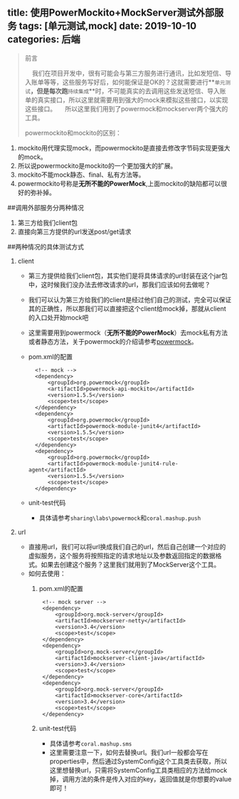 title: 使用PowerMockito+MockServer测试外部服务
tags: [单元测试,mock]
date: 2019-10-10
categories: 后端
---

> 前言
>
>&nbsp;&nbsp;&nbsp;&nbsp;我们在项目开发中，很有可能会与第三方服务进行通讯，比如发短信、导入账单等等，这些服务写好后，如何能保证是OK的？这就需要进行**`单元测试`**，但是每次跑**`持续集成`**时，不可能真实的去调用这些发送短信、导入账单的真实接口，所以这里就需要用到强大的mock来模拟这些接口，以实现这些接口。
>&nbsp;&nbsp;&nbsp;&nbsp;所以这里我们用到了powermock和mockserver两个强大的工具。
>
> powermockito和mockito的区别：
>
1. mockito用代理实现mock，而powermockito是直接去修改字节码实现更强大的mock。
2. 所以说powermockito是mockito的一个更加强大的扩展。
3. mockito不能mock静态、final、私有方法等。
4. powermockito号称是**无所不能的PowerMock**,上面mockito的缺陷都可以很好的弥补掉。

<!-- more -->
##调用外部服务分两种情况
1. 第三方给我们client包
2. 直接向第三方提供的url发送post/get请求

##两种情况的具体测试方式
1. client
	- 第三方提供给我们client包，其实他们是将具体请求的url封装在这个jar包中，这时候我们没办法去修改请求的url，那我们应该如何去做呢？
	- 我们可以认为第三方给我们的client是经过他们自己的测试，完全可以保证其的正确性，所以那我们可以直接把这个client给mock掉，那就从client的入口处开始mock吧
	- 这里需要用到powermock（**无所不能的PowerMock**）去mock私有方法或者静态方法，关于powermock的介绍请参考[powermock](http://blog.csdn.net/jackiehff/article/details/14000779 "powermock")。
	- pom.xml的配置
		
			<!-- mock -->
			<dependency>
				<groupId>org.powermock</groupId>
				<artifactId>powermock-api-mockito</artifactId>
				<version>1.5.5</version>
				<scope>test</scope>
			</dependency>
			<dependency>
				<groupId>org.powermock</groupId>
				<artifactId>powermock-module-junit4</artifactId>
				<version>1.5.5</version>
				<scope>test</scope>
			</dependency>
			<dependency>
	            <groupId>org.powermock</groupId>
	            <artifactId>powermock-module-junit4-rule-agent</artifactId>
	            <version>1.5.5</version>
	            <scope>test</scope>
	        </dependency>
	- unit-test代码
		- 具体请参考`sharing\labs\powermock`和`coral.mashup.push`

2. url
	- 直接用url，我们可以将url换成我们自己的url，然后自己创建一个对应的虚拟服务，这个服务将按照指定的请求地址以及参数返回指定的数据格式。如果去创建这个服务？这里我们就用到了MockServer这个工具。
	- 如何去使用：
		1. pom.xml的配置
			
				<!-- mock server -->
		        <dependency>
		            <groupId>org.mock-server</groupId>
		            <artifactId>mockserver-netty</artifactId>
		            <version>3.4</version>
		            <scope>test</scope>
		        </dependency>
		        <dependency>
		            <groupId>org.mock-server</groupId>
		            <artifactId>mockserver-client-java</artifactId>
		            <version>3.4</version>
		            <scope>test</scope>
		        </dependency>
		        <dependency>
		            <groupId>org.mock-server</groupId>
		            <artifactId>mockserver-core</artifactId>
		            <version>3.4</version>
		            <scope>test</scope>
		        </dependency>
		2. unit-test代码
			- 具体请参考`coral.mashup.sms`
			- 这里需要注意一下，如何去替换url。我们url一般都会写在properties中，然后通过SystemConfig这个工具类去获取，所以这里想替换url，只需将SystemConfig工具类相应的方法给mock掉，调用方法的条件是传入对应的key，返回值就是你想要的value即可！
